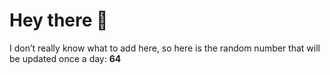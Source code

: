 # Hey there 👋

I don’t really know what to add here, so here is the random number that will be updated once a day: **64**
